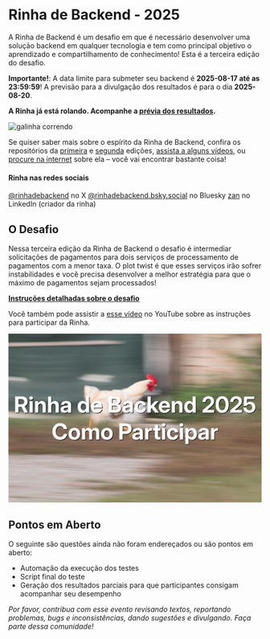 # Rinha de Backend - 2025

A Rinha de Backend é um desafio em que é necessário desenvolver uma solução backend em qualquer tecnologia e tem como principal objetivo o aprendizado e compartilhamento de conhecimento! Esta é a terceira edição do desafio.

**Importante!**: A data limite para submeter seu backend é **2025-08-17 até as 23:59:59**! A previsão para a divulgação dos resultados é para o dia **2025-08-20**.

**A Rinha já está rolando. Acompanhe a [prévia dos resultados](./PREVIA_RESULTADOS.md).**

![galinha correndo](./misc/imgs/header.jpg)

Se quiser saber mais sobre o espírito da Rinha de Backend, confira os repositórios da [primeira](https://github.com/zanfranceschi/rinha-de-backend-2023-q3) e [segunda](https://github.com/zanfranceschi/rinha-de-backend-2024-q1) edições, [assista a alguns vídeos](https://www.youtube.com/results?search_query=rinha+de+backend), ou [procure na internet](https://www.google.com/search?q=rinha+de+backend) sobre ela – você vai encontrar bastante coisa!

#### Rinha nas redes sociais

[@rinhadebackend](https://x.com/rinhadebackend)  no X
[@rinhadebackend.bsky.social](https://bsky.app/profile/rinhadebackend.bsky.social) no Bluesky
[zan](https://www.linkedin.com/in/francisco-zanfranceschi/) no LinkedIn (criador da rinha)


## O Desafio
Nessa terceira edição da Rinha de Backend o desafio é intermediar solicitações de pagamentos para dois serviços de processamento de pagamentos com a menor taxa. O plot twist é que esses serviços irão sofrer instabilidades e você precisa desenvolver a melhor estratégia para que o máximo de pagamentos sejam processados!

**[Instruções detalhadas sobre o desafio](INSTRUCOES.md)**

Você também pode assistir a [esse vídeo](https://www.youtube.com/watch?v=ldPkTtkJ86k) no YouTube sobre as instruções para participar da Rinha.

[![youtube](./misc/imgs/youtube-thumb.jpg)](https://www.youtube.com/watch?v=ldPkTtkJ86k)


## Pontos em Aberto

O seguinte são questões ainda não foram endereçados ou são pontos em aberto:
- Automação da execução dos testes
- Script final do teste
- Geração dos resultados parciais para que participantes consigam acompanhar seu desempenho


*Por favor, contribua com esse evento revisando textos, reportando problemas, bugs e inconsistências, dando sugestões e divulgando. Faça parte dessa comunidade!*